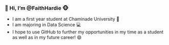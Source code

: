 ### 👋 Hi, I’m @FaithHardie 🐵
- I am a first year student at Chaminade University 🏫
- I am majoring in Data Science 💻
- I hope to use GitHub to further my opportunities in my time as a student as well as in my future career! 😄
  
<!---
FaithHardie/FaithHardie is a ✨ special ✨ repository because its `README.md` (this file) appears on your GitHub profile.
You can click the Preview link to take a look at your changes.
--->
